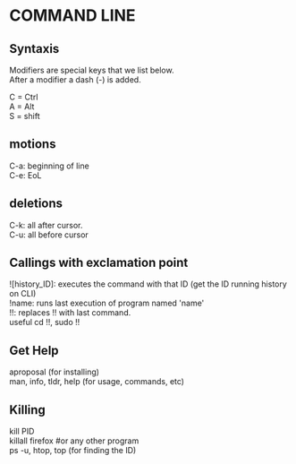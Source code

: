 # COMMAND LINE   
   
## Syntaxis      
Modifiers are special keys that we list below.   
After a modifier a dash (-) is added.       
   
C =  Ctrl   
A = Alt   
S = shift   
   
## motions   
C-a: beginning of line   
C-e: EoL   
   
## deletions   
C-k: all after cursor.   
C-u: all before cursor   
   
## Callings with exclamation point   
![history_ID]: executes the command with that ID (get the ID running history on CLI)   
!name: runs last execution of program named 'name'   
!!: replaces !! with last command.   
useful cd !!, sudo !!   
   
## Get Help   
aproposal (for installing)   
man, info, tldr, help (for usage, commands, etc)   
   
## Killing   
kill PID   
killall firefox #or any other program   
ps -u, htop, top (for finding the ID)   
   
   
